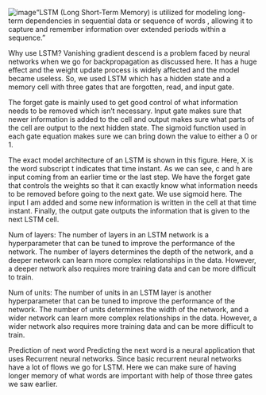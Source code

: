 ![image](https://github.com/user-attachments/assets/33bf2bc0-8a9c-40cc-a2ee-887e87533f2e)“LSTM (Long Short-Term Memory) is utilized for modeling long-term dependencies in sequential data or sequence of words , allowing it to capture and remember information over extended periods within a sequence.”

Why use LSTM?
Vanishing gradient descend is a problem faced by neural networks when we go for backpropagation as discussed here. It has a huge effect and the weight update process is widely affected and the model became useless. So, we used LSTM which has a hidden state and a memory cell with three gates that are forgotten, read, and input gate.

The forget gate is mainly used to get good control of what information needs to be removed which isn’t necessary. Input gate makes sure that newer information is added to the cell and output makes sure what parts of the cell are output to the next hidden state. The sigmoid function used in each gate equation makes sure we can bring down the value to either a 0 or 1.

The exact model architecture of an LSTM is shown in this figure. Here, X is the word subscript t indicates that time instant. As we can see, c and h are input coming from an earlier time or the last step. We have the forget gate that controls the weights so that it can exactly know what information needs to be removed before going to the next gate. We use sigmoid here. The input I am added and some new information is written in the cell at that time instant. Finally, the output gate outputs the information that is given to the next LSTM cell.

Num of layers:
The number of layers in an LSTM network is a hyperparameter that can be tuned to improve the performance of the network. The number of layers determines the depth of the network, and a deeper network can learn more complex relationships in the data. However, a deeper network also requires more training data and can be more difficult to train.

Num of units:
The number of units in an LSTM layer is another hyperparameter that can be tuned to improve the performance of the network. The number of units determines the width of the network, and a wider network can learn more complex relationships in the data. However, a wider network also requires more training data and can be more difficult to train.

Prediction of next word
Predicting the next word is a neural application that uses Recurrent neural networks. Since basic recurrent neural networks have a lot of flows we go for LSTM. Here we can make sure of having longer memory of what words are important with help of those three gates we saw earlier.

